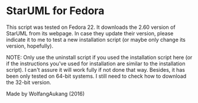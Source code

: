 # StarUML for Fedora

This script was tested on Fedora 22. It downloads the 2.60 version of StarUML from its webpage. In case they update their version, please indicate it to me to test a new installation script (or maybe only change its version, hopefully).

NOTE: Only use the uninstall script if you used the installation script here (or if the instructions you've used for installation are similar to the installation script). I can't assure it will work fully if not done that way. Besides, it has been only tested on 64-bit systems. I still need to check how to download the 32-bit version. 

Made by WolfangAukang (2016)
